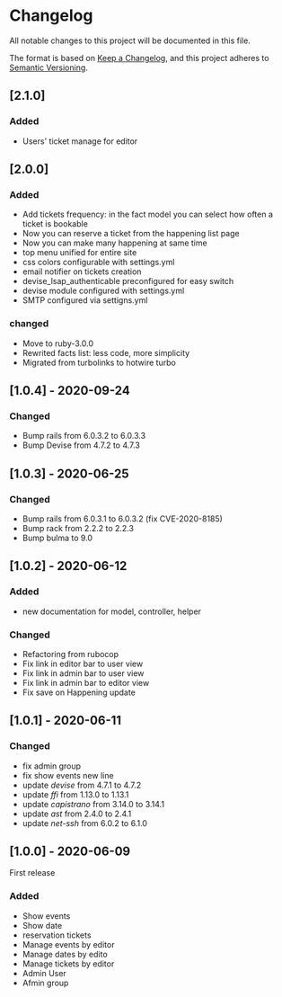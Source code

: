 # Changelog
All notable changes to this project will be documented in this file.

The format is based on [Keep a Changelog](https://keepachangelog.com/en/1.0.0/),
and this project adheres to [Semantic Versioning](https://semver.org/spec/v2.0.0.html).

## [2.1.0]
### Added
- Users' ticket manage for editor

## [2.0.0]
### Added
- Add tickets frequency: in the fact model you can select how often a ticket is bookable 
- Now you can reserve a ticket from the happening list page
- Now you can make many happening at same time
- top menu unified for entire site
- css colors configurable with settings.yml
- email notifier on tickets creation
- devise_lsap_authenticable preconfigured for easy switch
- devise module configured with settings.yml
- SMTP configured via settigns.yml
### changed
- Move to ruby-3.0.0
- Rewrited facts list: less code, more simplicity
- Migrated from turbolinks to hotwire turbo

## [1.0.4] - 2020-09-24
### Changed
- Bump rails from 6.0.3.2 to 6.0.3.3
- Bump Devise from 4.7.2 to 4.7.3

## [1.0.3] - 2020-06-25
### Changed
- Bump rails from 6.0.3.1 to 6.0.3.2 (fix CVE-2020-8185)
- Bump rack from 2.2.2 to 2.2.3
- Bump bulma to 9.0

## [1.0.2] - 2020-06-12
### Added
- new documentation for model, controller, helper
### Changed
- Refactoring from rubocop
- Fix link in editor bar to user view
- Fix link in admin bar to user view
- Fix link in admin bar to editor view
- Fix save on Happening update

## [1.0.1] - 2020-06-11
### Changed
- fix admin group
- fix show events new line
- update *devise* from 4.7.1 to 4.7.2
- update *ffi* from 1.13.0 to 1.13.1
- update *capistrano* from 3.14.0 to 3.14.1
- update *ast* from 2.4.0 to 2.4.1
- update *net-ssh* from 6.0.2 to 6.1.0

## [1.0.0] - 2020-06-09
First release
### Added
- Show events
- Show date
- reservation tickets
- Manage events by editor
- Manage dates by edito
- Manage tickets by editor
- Admin User
- Afmin group
